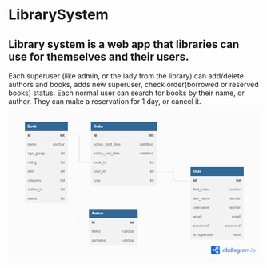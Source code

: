 ﻿# LibrarySystem
 ##  Library system is a web app that libraries can use for themselves and their users. ##
 Each superuser (like admin, or the lady from the library) can add/delete authors and books, adds new superuser, check order(borrowed or reserved books) status.
 Each normal user can search for books by their name, or author. They can make a reservation for 1 day, or cancel it. 
 ![](https://github.com/KWojcik243/LibrarySystem/blob/main/DB.png)
